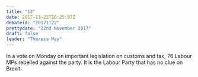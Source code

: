 ```yaml
---
title: "12"
date: 2017-11-22T16:25:07Z
debateid: "20171122"
prettydate: "22nd November 2017"
draft: false
leader: "Theresa May"
---
```


In a vote on Monday on important legislation on customs and tax, 76 Labour MPs rebelled against the party. It is the Labour Party that has no clue on Brexit.